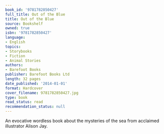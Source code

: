 ```yaml
---
book_id: '9781782850427'
full_title: Out of the Blue
title: Out of the Blue
source: Bookshelf
owned: true
isbn: '9781782850427'
language:
- English
topics:
- Storybooks
- Fiction
- Animal Stories
authors:
- Barefoot Books
publisher: Barefoot Books Ltd
length: 32 pages
date_published: '2014-01-01'
format: Hardcover
cover_filename: 9781782850427.jpg
type: book
read_status: read
recommendation_status: null
---
```

An evocative wordless book about the mysteries of the sea from acclaimed illustrator Alison Jay.
